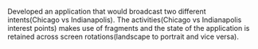 Developed an application that would broadcast two different intents(Chicago vs Indianapolis). The activities(Chicago vs Indianapolis interest points) makes use of fragments and the state of the application is retained across screen rotations(landscape to portrait and vice versa).
